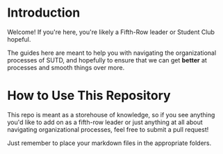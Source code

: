 # Introduction

Welcome! If you're here, you're likely a Fifth-Row leader or Student Club hopeful. 

The guides here are meant to help you with navigating the organizational processes of SUTD, and hopefully to ensure that we can get **better** at processes and smooth things over more.

# How to Use This Repository

This repo is meant as a storehouse of knowledge, so if you see anything you'd like to add on as a fifth-row leader or just anything at all about navigating organizational processes, feel free to submit a pull request!

Just remember to place your markdown files in the appropriate folders.

